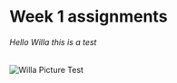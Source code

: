 # Week 1 assignments

###### Hello Willa this is a test

![Willa Picture Test](https://www.mvschools.org/cms/lib/CA01001212/Centricity/Domain/579/yellow-school-bus-cartoon.png)